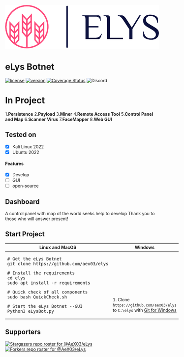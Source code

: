 ![Banner](https://github.com/AeX03/eLys/blob/main/logo/logo_small.png)
# eLys Botnet
[![license](https://img.shields.io/badge/license-MIT-brightgreen.svg)](https://github.com/AeX03/eLys)
[![version](https://img.shields.io/badge/version-1.0-blue.svg)](https://github.com/AeX03/eLys)
[![Coverage Status](https://coveralls.io/repos/github.com/AeX03/eLys/badge.svg)](https://coveralls.io/github.com/AeX03/eLys)
<img alt="Discord" src="https://img.shields.io/discord/709150520446550097"/>


# In Project
1.__Persistence__
2.__Payload__
3.__Miner__
4.__Remote Access Tool__
5.__Control Panel and Map__
6.__Scanner Virus__
7.__FaceMapper__
8.__Web GUI__

## Tested on
- [x] Kali Linux 2022
- [x] Ubuntu 2022
#### Features
- [x] Develop
- [ ] GUI
- [ ] open-source

## Dashboard
A control panel with map of the world
seeks help to develop Thank you to those who will answer present!

## Start Project

<table width="100%" style="width:100%; display:table;">
 <thead>
  <tr>
   <th width="50%" style="width:50%;">Linux and MacOS</th>
   <th width="50%" style="width:50%;">Windows</th>
  </tr>
 </thead>
 <tbody style="vertical-align: bottom;">
  <tr>
   <td>
<div class="highlight highlight-source-shell"><pre># Get the eLys Botnet
git clone https://github.com/aex03/elys</pre></div>
<div class="highlight highlight-source-shell"><pre># Install the requirements
cd elys
sudo apt install -r requirements</pre></div>
<div class="highlight highlight-source-shell"><pre># Quick check of all components
sudo bash QuickCheck.sh</pre></div>
<div class="highlight highlight-source-shell"><pre># Start the eLys Botnet --GUI
Python3 eLysBot.py</pre></div>
   </td>
   <td>
    1. Clone <code>https://github.com/aex03/elys</code> to <code>C:\elys</code> with <a href="https://git-scm.com/downloads">Git for Windows</a><br/><br/>
   </td>
  </tr>
 </tbody>
</table>

## Supporters
[![Stargazers repo roster for @AeX03/eLys](https://reporoster.com/stars/AeX03/eLys)](https://github.com/AeX03/eLys/stargazers)
[![Forkers repo roster for @AeX03/eLys](https://reporoster.com/forks/AeX03/eLys)](https://github.com/AeX03/eLys/members)
